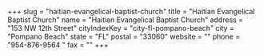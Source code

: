 +++
slug = "haitian-evangelical-baptist-church"
title = "Haitian Evangelical Baptist Church"
name = "Haitian Evangelical Baptist Church"
address = "153 NW 12th Street"
cityIndexKey = "city-fl-pompano-beach"
city = "Pompano Beach"
state = "FL"
postal = "33060"
website = ""
phone = "954-876-9564 "
fax = ""
+++
